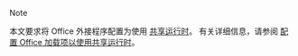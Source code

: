 > [!NOTE]
> 本文要求将 Office 外接程序配置为使用 [共享运行时](../testing/runtimes.md#shared-runtime)。 有关详细信息，请参阅 [配置 Office 加载项以使用共享运行时](../develop/configure-your-add-in-to-use-a-shared-runtime.md)。